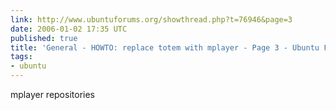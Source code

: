 ```yaml
---
link: http://www.ubuntuforums.org/showthread.php?t=76946&page=3
date: 2006-01-02 17:35 UTC
published: true
title: 'General - HOWTO: replace totem with mplayer - Page 3 - Ubuntu Forums'
tags:
- ubuntu
---
```


mplayer repositories
